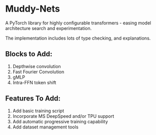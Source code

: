 # Muddy-Nets
A PyTorch library for highly configurable transformers - easing model architecture search and experimentation.

The implementation includes lots of type checking, and explanations.
## Blocks to Add:
1. Depthwise convolution
2. Fast Fourier Convolution
3. gMLP
4. Intra-FFN token shift

## Features To Add:
1. Add basic training script
2. Incorporate MS DeepSpeed and/or TPU support
3. Add automatic progressive training capability
4. Add dataset management tools
